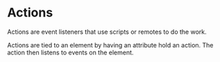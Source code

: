 # Actions

Actions are event listeners that use scripts or remotes to do the work.

Actions are tied to an element by having an attribute hold an action. The action then listens to events on the element.
